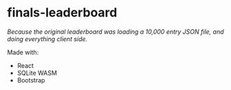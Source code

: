 # finals-leaderboard

_Because the original leaderboard was loading a 10,000 entry JSON file, and doing everything client side._

Made with:

- React
- SQLite WASM
- Bootstrap
